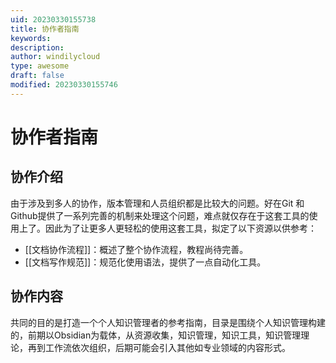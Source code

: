```yaml
---
uid: 20230330155738
title: 协作者指南
keywords: 
description: 
author: windilycloud
type: awesome
draft: false
modified: 20230330155746
---
```


# 协作者指南

## 协作介绍

由于涉及到多人的协作，版本管理和人员组织都是比较大的问题。好在Git 和Github提供了一系列完善的机制来处理这个问题，难点就仅存在于这套工具的使用上了。因此为了让更多人更轻松的使用这套工具，拟定了以下资源以供参考：

- [[文档协作流程]]：概述了整个协作流程，教程尚待完善。
- [[文档写作规范]]：规范化使用语法，提供了一点自动化工具。

## 协作内容

共同的目的是打造一个个人知识管理者的参考指南，目录是围绕个人知识管理构建的，前期以Obsidian为载体，从资源收集，知识管理，知识工具，知识管理理论，再到工作流依次组织，后期可能会引入其他如专业领域的内容形式。